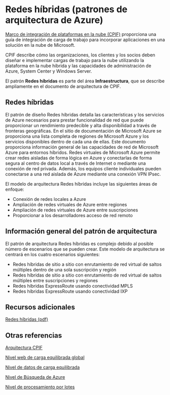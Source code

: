 ﻿<properties 
   pageTitle="Redes híbridas (patrones de arquitectura de Azure)" 
   description="El patrón Redes híbridas es parte del área Infraestructura, que se describe ampliamente en el documento de arquitectura de CPIF." 
   services="" 
   documentationCenter="" 
   authors="arynes" 
   manager="fredhar" 
   editor=""/>

<tags
   ms.service="cloud-services"
   ms.devlang="multiple"
   ms.topic="article"
   ms.tgt_pltfrm="na"
   ms.workload="multiple" 
   ms.date="03/25/2015"
   ms.author="arynes"/>

# Redes híbridas (patrones de arquitectura de Azure)

[Marco de integración de plataformas en la nube (CPIF)](azure-architectures-cpif-overview.md) proporciona una guía de integración de carga de trabajo para incorporar aplicaciones en una solución en la nube de Microsoft.  

CPIF describe cómo las organizaciones, los clientes y los socios deben diseñar e implementar cargas de trabajo para la nube utilizando la plataforma en la nube híbrida y las capacidades de administración de Azure, System Center y Windows Server. 

El patrón **Redes híbridas** es parte del área **Infraestructura**, que se describe ampliamente en el documento de arquitectura de CPIF. 

##  Redes híbridas

El patrón de diseño Redes híbridas detalla las características y los servicios de Azure necesarios para prestar funcionalidad de red que puede proporcionar un rendimiento predecible y alta disponibilidad a través de fronteras geográficas.  En el sitio de documentación de Microsoft Azure se proporciona una lista completa de regiones de Microsoft Azure y los servicios disponibles dentro de cada una de ellas.  Este documento proporciona información general de las capacidades de red de Microsoft Azure para entornos híbridos. Redes virtuales de Microsoft Azure permite crear redes aisladas de forma lógica en Azure y conectarlas de forma segura al centro de datos local a través de Internet o mediante una conexión de red privada.  Además, los equipos cliente individuales pueden conectarse a una red aislada de Azure mediante una conexión VPN IPsec.  

El modelo de arquitectura Redes híbridas incluye las siguientes áreas de enfoque: 

- Conexión de redes locales a Azure 
- Ampliación de redes virtuales de Azure entre regiones 
- Ampliación de redes virtuales de Azure entre suscripciones 
- Proporcionar a los desarrolladores acceso de red remoto 

## Información general del patrón de arquitectura 

El patrón de arquitectura Redes híbridas es complejo debido al posible número de escenarios que se pueden crear. Este modelo de arquitectura se centrará en los cuatro escenarios siguientes: 

- Redes híbridas de sitio a sitio con enrutamiento de red virtual de saltos múltiples dentro de una sola suscripción y región 
- Redes híbridas de sitio a sitio con enrutamiento de red virtual de saltos múltiples entre suscripciones y regiones 
- Redes híbridas ExpressRoute usando conectividad MPLS 
- Redes híbridas ExpressRoute usando conectividad IXP 

##  Recursos adicionales
[Redes híbridas (pdf)](https://gallery.technet.microsoft.com/Cloud-Platform-Integration-5e401f38)

## Otras referencias
[Arquitectura CPIF](https://gallery.technet.microsoft.com/Cloud-Platform-Integration-bd1e434a) 

[Nivel web de carga equilibrada global](https://gallery.technet.microsoft.com/Cloud-Platform-Integration-2c3c663a) 

[Nivel de datos de carga equilibrada](https://gallery.technet.microsoft.com/Cloud-Platform-Integration-dfb09e41)

[Nivel de Búsqueda de Azure](https://gallery.technet.microsoft.com/Cloud-Platform-Integration-e581d65d) 

[Nivel de procesamiento por lotes](https://gallery.technet.microsoft.com/Cloud-Platform-Integration-0bc3f8b1)


<!--HONumber=52-->